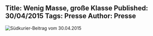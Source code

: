 Title: Wenig Masse, große Klasse
Published: 30/04/2015
Tags: Presse
Author: Presse
---

![Südkurier-Beitrag vom 30.04.2015](./../assets/2015/2015-04-31-suedkurier.jpg)